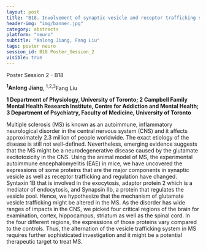 ```yaml
---
layout: post
title: "B18. Involvement of synaptic vesicle and receptor trafficking system in multiple sclerosis"
header-img: "img/banner.jpg"
category: abstracts
platform: "neuro"
subtitle: "Anlong Jiang, Fang Liu"
tags: poster neuro
session_id: B18 Poster_Session_2
visible: true
---
```

Poster Session 2 - B18

**<sup>1</sup>Anlong Jiang**, <sup>1,2,3</sup>Fang Liu

__1 Department of Physiology, University of Toronto; 2 Campbell Family Mental Health Research Institute, Centre for Addiction and Mental Health; 3 Department of Psychiatry, Faculty of Medicine, University of Toronto__

Multiple sclerosis (MS) is known as an autoimmune, inflammatory neurological disorder in the central nervous system (CNS) and it affects approximately 2.3 million of people worldwide. The exact etiology of the disease is still not well-defined. Nevertheless, emerging evidence suggests that the MS might be a neurodegenerative disease caused by the glutamate excitotoxicity in the CNS. Using the animal model of MS, the experimental autoimmune encephalomyelitis (EAE) in mice, we have uncovered the expressions of some proteins that are the major components in synaptic vesicle as well as receptor trafficking and regulation have changed. Syntaxin 1B that is involved in the exocytosis, adaptor protein 2 which is a mediator of endocytosis, and Synapsin IIb, a protein that regulates the vesicle pool. Hence, we hypothesize that the mechanism of glutamate vesicle trafficking might be altered in the MS. As the disorder has wide ranges of impacts in the CNS, we picked four critical regions of the brain for examination, cortex, hippocampus, striatum as well as the spinal cord. In the four different regions, the expressions of those proteins vary compared to the controls. Thus, the alternation of the vesicle trafficking system in MS requires further sophisticated investigation and it might be a potential therapeutic target to treat MS.